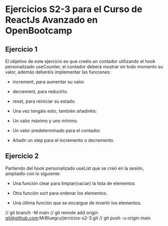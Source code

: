 # Ejercicios S2-3 para el Curso de ReactJs Avanzado en OpenBootcamp

## Ejercicio 1

El objetivo de este ejercicio es que creéis un contador utilizando el hook personalizado useCounter, el contador deberá mostrar en todo momento su valor, además deberéis implementar las funciones:

 - increment, para aumentar su valor.

 - decrement, para reducirlo.

 - reset, para reiniciar su estado.

 - Una vez tengáis esto, también añadiréis:

 - Un valor máximo y uno mínimo.

 - Un valor predeterminado para el contador.

 - Añadir un step para el incremento o decremento.

## Ejercicio 2

Partiendo del hook personalizado useList que se creó en la sesión, ampliadlo con lo siguiente:

 - Una función clear para limpiar(vaciar) la lista de elementos

 - Otra función sort para ordenar los elementos.

 - Una última función que se encargue de invertir los elementos.

// git branch -M main
// git remote add origin git@github.com:MrBluegru/jercicios-s2-3.git
// git push -u origin main